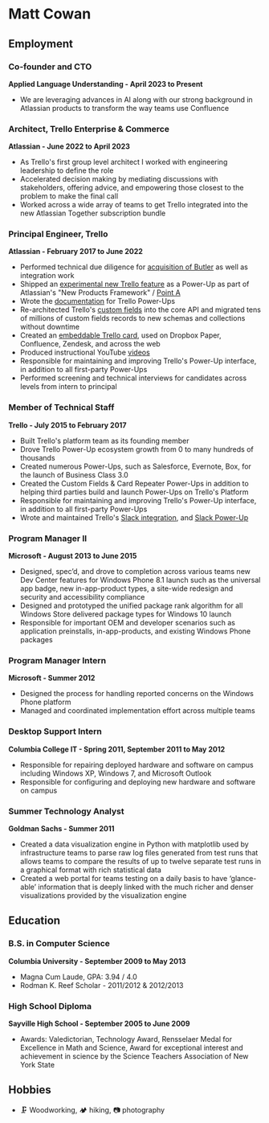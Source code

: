 # Matt Cowan

## Employment

### Co-founder and CTO

**Applied Language Understanding - April 2023 to Present**

- We are leveraging advances in AI along with our strong background in Atlassian products to transform the way teams use Confluence

### Architect, Trello Enterprise & Commerce

**Atlassian - June 2022 to April 2023**

- As Trello's first group level architect I worked with engineering leadership to define the role
- Accelerated decision making by mediating discussions with stakeholders, offering advice, and empowering those closest to the problem to make the final call
- Worked across a wide array of teams to get Trello integrated into the new Atlassian Together subscription bundle

### Principal Engineer, Trello

**Atlassian - February 2017 to June 2022**

- Performed technical due diligence for [acquisition of Butler](https://blog.trello.com/trello-acquires-butler) as well as integration work
- Shipped an [experimental new Trello feature](https://trello.com/power-ups/6048e897c73d032a983e2a7c/dashcards) as a Power-Up as part of Atlassian's "New Products Framework" / [Point A](https://www.atlassian.com/point-a)
- Wrote the [documentation](https://developers.trello.com/reference#power-ups-intro) for Trello Power-Ups
- Re-architected Trello's [custom fields](https://blog.trello.com/trello-custom-fields-with-mobile-more-fields-api0) into the core API and migrated tens of millions of custom fields records to new schemas and collections without downtime
- Created an [embeddable Trello card](https://developers.trello.com/docs/cards), used on Dropbox Paper, Confluence, Zendesk, and across the web
- Produced instructional YouTube [videos](https://www.youtube.com/channel/UCXOGrsPzCmYJIpGUytP5ntw/videos)
- Responsible for maintaining and improving Trello's Power-Up interface, in addition to all first-party Power-Ups
- Performed screening and technical interviews for candidates across levels from intern to principal

### Member of Technical Staff

**Trello - July 2015 to February 2017**

- Built Trello's platform team as its founding member
- Drove Trello Power-Up ecosystem growth from 0 to many hundreds of thousands
- Created numerous Power-Ups, such as Salesforce, Evernote, Box, for the launch of Business Class 3.0
- Created the Custom Fields & Card Repeater Power-Ups in addition to helping third parties build and launch Power-Ups on Trello's Platform
- Responsible for maintaining and improving Trello's Power-Up interface, in addition to all first-party Power-Ups
- Wrote and maintained Trello's [Slack integration](https://slack.com/apps/A074YH40Z-trello), and [Slack Power-Up](https://info.trello.com/power-ups/slack)

### Program Manager II

**Microsoft - August 2013 to June 2015**

- Designed, spec’d, and drove to completion across various teams new Dev Center features for Windows Phone 8.1 launch such as the universal app badge, new in-app-product types, a site-wide redesign and security and accessibility compliance
- Designed and prototyped the unified package rank algorithm for all Windows Store delivered package types for Windows 10 launch
- Responsible for important OEM and developer scenarios such as application preinstalls, in-app-products, and existing Windows Phone packages

### Program Manager Intern

**Microsoft - Summer 2012**

- Designed the process for handling reported concerns on the Windows Phone platform
- Managed and coordinated implementation effort across multiple teams

### Desktop Support Intern

**Columbia College IT - Spring 2011, September 2011 to May 2012**

- Responsible for repairing deployed hardware and software on campus including Windows XP, Windows 7, and Microsoft Outlook
- Responsible for configuring and deploying new hardware and software on campus

### Summer Technology Analyst

**Goldman Sachs - Summer 2011**

- Created a data visualization engine in Python with matplotlib used by infrastructure teams to parse raw log files generated from test runs that allows teams to compare the results of up to twelve separate test runs in a graphical format with rich statistical data
- Created a web portal for teams testing on a daily basis to have ‘glance-able’ information that is deeply linked with the much richer and denser visualizations provided by the visualization engine

## Education

### B.S. in Computer Science

**Columbia University - September 2009 to May 2013**

- Magna Cum Laude, GPA: 3.94 / 4.0
- Rodman K. Reef Scholar - 2011/2012 & 2012/2013

### High School Diploma

**Sayville High School - September 2005 to June 2009**

- Awards: Valedictorian, Technology Award, Rensselaer Medal for Excellence in Math and Science, Award for exceptional interest and achievement in science by the Science Teachers Association of New York State

## Hobbies

- 🗜️ Woodworking, 🏕️ hiking, 📷 photography
